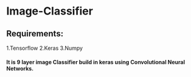 # Image-Classifier
## Requirements:
1.Tensorflow
2.Keras
3.Numpy
#### It is 9 layer image Classifier build in keras using Convolutional Neural Networks.
